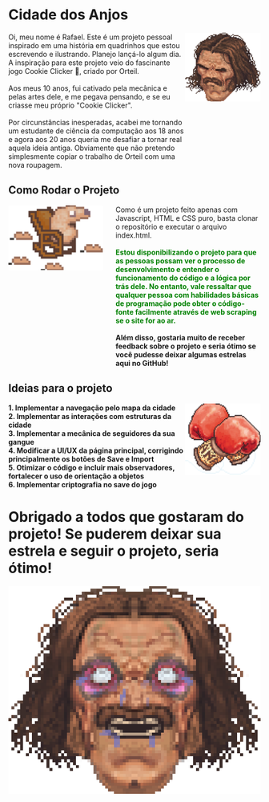 # Cidade dos Anjos 

<div style="display: flex; justify-content: space-between; width: 100%;">
  <div style="width: 70%;">
    Oi, meu nome é Rafael. Este é um projeto pessoal inspirado em uma história em quadrinhos que estou escrevendo e ilustrando. Planejo lançá-lo algum dia. A inspiração para este projeto veio do fascinante jogo Cookie Clicker 🍪, criado por Orteil.<br><br>
    Aos meus 10 anos, fui cativado pela mecânica e pelas artes dele, e me pegava pensando, e se eu criasse meu próprio "Cookie Clicker".<br><br>
    Por circunstâncias inesperadas, acabei me tornando um estudante de ciência da computação aos 18 anos e agora aos 20 anos queria me desafiar a tornar real aquela ideia antiga. Obviamente que não pretendo simplesmente copiar o trabalho de Orteil com uma nova roupagem.
  </div>
  <div style="width: 30%;">
    <img src="jogo/css/imagens/cabeca-virada3grande.png" alt="Descrição da imagem" width="100%" />
  </div>
</div>

## Como Rodar o Projeto

<div style="display: flex; justify-content: space-between; width: 100%;">
  <div style="width: 37.5%;">
    <img src="jogo/css/imagens/ratosgrande.png" alt="Descrição da imagem" width="100%" />
  </div>
  <div style="width: 5%;">
  </div>
  <div style="width: 57.5%;">
    Como é um projeto feito apenas com Javascript, HTML e CSS puro, basta clonar o repositório e executar o arquivo index.html.<br><br>
    <span style="color: green;"><strong>Estou disponibilizando o projeto para que as pessoas possam ver o processo de desenvolvimento e entender o funcionamento do código e a lógica por trás dele. No entanto, vale ressaltar que qualquer pessoa com habilidades básicas de programação pode obter o código-fonte facilmente através de web scraping se o site for ao ar.</strong></span><br><br>
    <strong>Além disso, gostaria muito de receber feedback sobre o projeto e seria ótimo se você pudesse deixar algumas estrelas aqui no GitHub!</strong>
  </div>
</div>

## Ideias para o projeto

<div style="display: flex; justify-content: space-between; width: 100%;">
  <div style="width: 70%;">
    <span style="font-weight: bold;">
      1. Implementar a navegação pelo mapa da cidade<br>
      2. Implementar as interações com estruturas da cidade<br>
      3. Implementar a mecânica de seguidores da sua gangue<br>
      4. Modificar a UI/UX da página principal, corrigindo principalmente os botões de Save e Import<br>
      5. Otimizar o código e incluir mais observadores, fortalecer o uso de orientação a objetos<br>
      6. Implementar criptografia no save do jogo<br>
    </span>
  </div>
  <div style="width: 30%;">
    <img src="jogo/css/imagens/construcao-luvagrande.png" alt="Descrição da imagem" width="100%" />
  </div>
</div>

# Obrigado a todos que gostaram do projeto! Se puderem deixar sua estrela e seguir o projeto, seria ótimo!

<div style="display: flex; justify-content: space-between; width: 100%;">
    <img src="jogo/css/imagens/cabeca-soco-3grande.png" alt="Descrição da imagem" width="100%" />
</div>

